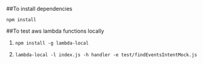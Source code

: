 ##To install dependencies

```npm install```


##To test aws lambda functions locally

1. `npm install -g lambda-local`

2. `lambda-local -l index.js -h handler -e test/findEventsIntentMock.js`